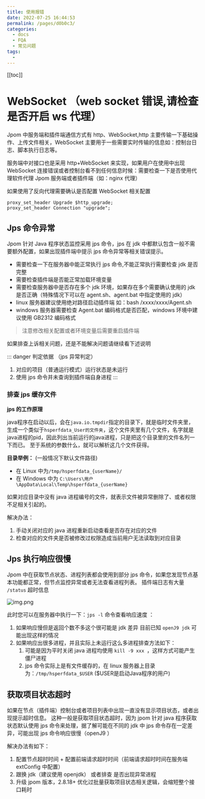 ```yaml
---
title: 使用报错
date: 2022-07-25 16:44:53
permalink: /pages/d0b0c3/
categories:
  - docs
  - FQA
  - 常见问题
tags:
  - 
---
```


[[toc]]

# WebSocket （web socket 错误,请检查是否开启 ws 代理）

Jpom 中服务端和插件端通信方式有 http、WebSocket,http 主要传输一下基础操作、上传文件相关，WebSocket 主要用于一些需要实时传输的信息如：控制台日志、脚本执行日志等。

服务端中对接口也是采用 http+WebSocket 来实现，如果用户在使用中出现 WebSocket 连接错误或者控制台看不到任何信息时候：需要检查一下是否使用代理软件代理 Jpom 服务端或者插件端（如：nginx 代理）

如果使用了反向代理需要确认是否配置 WebSocket 相关配置

```log
proxy_set_header Upgrade $http_upgrade;
proxy_set_header Connection "upgrade";
```


## Jps 命令异常

Jpom 针对 Java 程序状态监控采用 jps 命令，jps 在 jdk 中都默认包含一般不需要额外配置，如果出现插件端中提示 jps 命令异常等相关错误提示。

- 需要检查一下在服务器中能正常执行 jps 命令,不能正常执行需要检查 jdk 是否完整
- 需要检查插件端是否能正常加载环境变量
- 需要检查服务器中是否存在多个 jdk 环境，如果存在多个需要确认使用的 jdk 是否正确（特殊情况下可以在 agent.sh、agent.bat 中指定使用的 jdk）
- linux 服务器建议使用绝对路径启动插件端 如：bash /xxxx/xxxx/Agent.sh
- windows 服务器需要检查 Agent.bat 编码格式是否匹配，windows 环境中建议使用 GB2312 编码格式

> 注意修改相关配置或者环境变量后需要重启插件端

如果排查上诉相关问题，还是不能解决问题请继续看下述说明

::: danger 判定依据 （jps 异常判定）
1. 对应的项目（普通运行模式）运行状态是未运行
2. 使用 jps 命令并未查询到插件端自身进程
:::

### 排查 jps 缓存文件

**jps 的工作原理**

java程序在启动以后，会在`java.io.tmpdir`指定的目录下，就是临时文件夹里，生成一个类似于`hsperfdata_User的文件夹`，这个文件夹里有几个文件，名字就是java进程的pid，因此列出当前运行的java进程，只是把这个目录里的文件名列一下而已。 至于系统的参数什么，就可以解析这几个文件获得。

**目录举例：** (一般情况下默认文件路径)

- 在 Linux 中为`/tmp/hsperfdata_{userName}/`
- 在 Windows 中为 `C:\Users\用户\AppData\Local\Temp\hsperfdata_{userName}`

如果对应目录中没有 java 进程编号的文件，就表示文件被异常删除了、或者权限不足相关引起的。

解决办法：

1. 手动关闭对应的 java 进程重新启动查看是否存在对应的文件
2. 检查对应的文件夹是否被修改过权限造成当前用户无法读取到对应目录


## Jps 执行响应很慢

Jpom 中在获取节点状态、进程列表都会使用到部分 jps 命令，如果您发现节点基本功能都正常，但节点监控异常或者无法查看进程列表。
插件端日志有大量 `/status` 超时信息

![img.png](/images/error/img.png)

此时您可以在服务器中执行一下：`jps -l` 命令查看响应速度 ：

1. 如果响应慢但是返回个数不多这个很可能是 jdk 差异 目前已知 `openJ9 jdk` 可能出现这样的情况
2. 如果响应出很多进程，并且实际上未运行这么多进程排查方法如下：
	1. 可能是因为平时关闭 java 进程均使用 `kill -9 xxx `，这样方式可能产生僵尸进程
	2. jps 命令实际上是有文件缓存的，在 linux 服务器上目录为：`/tmp/hsperfdata_$USER` ($USER是启动Java程序的用户)


## 获取项目状态超时

如果在节点（插件端）控制台或者项目列表中出现一直没有显示项目状态，或者出现提示超时信息。
这种一般是获取项目状态超时，因为 jpom 针对 java 程序获取状态默认使用 jps 命令来处理，据了解可能在不同的 jdk 中 jps 命令存在一定差异，可能出现 jps 命令响应很慢（openJ9 ）

解决办法有如下：

1. 配置节点超时时间 + 配置前端请求超时时间（前端请求超时时间在服务端 extConfig 中配置）
2. 跟换 jdk（建议使用 openjdk） 或者排查 是否出现异常进程
3. 升级 jpom 版本，2.8.18+ 优化过批量获取项目状态相关逻辑，会缩短整个接口耗时
